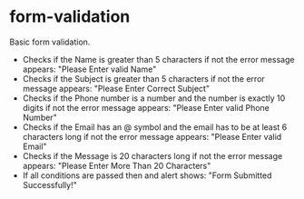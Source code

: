 # form-validation

Basic form validation.

- Checks if the Name is greater than 5 characters if not the error message appears: "Please Enter valid Name"
- Checks if the Subject is greater than 5 characters if not the error message appears: "Please Enter Correct Subject"
- Checks if the Phone number is a number and the number is exactly 10 digits if not the error message appears: "Please Enter valid Phone Number"
- Checks if the Email has an @ symbol and the email has to be at least 6 characters long if not the error message appears: "Please Enter valid Email"
- Checks if the Message is 20 characters long if not the error message appears: "Please Enter More Than 20 Characters"
- If all conditions are passed then and alert shows: "Form Submitted Successfully!"
